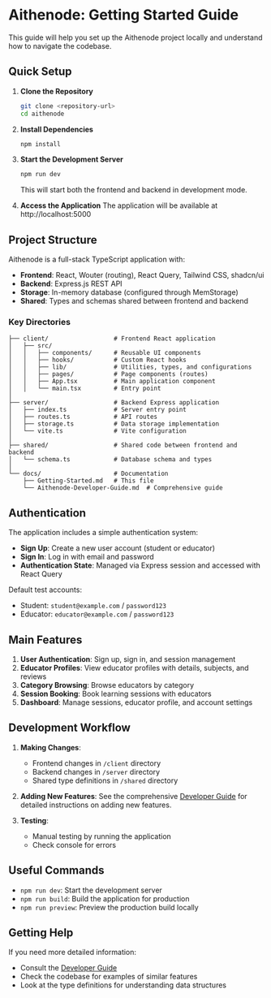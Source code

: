 # Aithenode: Getting Started Guide

This guide will help you set up the Aithenode project locally and understand how to navigate the codebase.

## Quick Setup

1. **Clone the Repository**
   ```bash
   git clone <repository-url>
   cd aithenode
   ```

2. **Install Dependencies**
   ```bash
   npm install
   ```

3. **Start the Development Server**
   ```bash
   npm run dev
   ```
   This will start both the frontend and backend in development mode.

4. **Access the Application**
   The application will be available at http://localhost:5000

## Project Structure

Aithenode is a full-stack TypeScript application with:

- **Frontend**: React, Wouter (routing), React Query, Tailwind CSS, shadcn/ui
- **Backend**: Express.js REST API
- **Storage**: In-memory database (configured through MemStorage)
- **Shared**: Types and schemas shared between frontend and backend

### Key Directories

```
├── client/                  # Frontend React application
│   ├── src/
│   │   ├── components/      # Reusable UI components
│   │   ├── hooks/           # Custom React hooks
│   │   ├── lib/             # Utilities, types, and configurations
│   │   ├── pages/           # Page components (routes)
│   │   ├── App.tsx          # Main application component
│   │   └── main.tsx         # Entry point
│
├── server/                  # Backend Express application
│   ├── index.ts             # Server entry point
│   ├── routes.ts            # API routes
│   ├── storage.ts           # Data storage implementation
│   └── vite.ts              # Vite configuration
│
├── shared/                  # Shared code between frontend and backend
│   └── schema.ts            # Database schema and types
│
└── docs/                    # Documentation
    ├── Getting-Started.md   # This file
    └── Aithenode-Developer-Guide.md  # Comprehensive guide
```

## Authentication

The application includes a simple authentication system:

- **Sign Up**: Create a new user account (student or educator)
- **Sign In**: Log in with email and password
- **Authentication State**: Managed via Express session and accessed with React Query

Default test accounts:
- Student: `student@example.com` / `password123`
- Educator: `educator@example.com` / `password123`

## Main Features

1. **User Authentication**: Sign up, sign in, and session management
2. **Educator Profiles**: View educator profiles with details, subjects, and reviews
3. **Category Browsing**: Browse educators by category
4. **Session Booking**: Book learning sessions with educators
5. **Dashboard**: Manage sessions, educator profile, and account settings

## Development Workflow

1. **Making Changes**:
   - Frontend changes in `/client` directory
   - Backend changes in `/server` directory
   - Shared type definitions in `/shared` directory

2. **Adding New Features**:
   See the comprehensive [Developer Guide](./Aithenode-Developer-Guide.md) for detailed instructions on adding new features.

3. **Testing**:
   - Manual testing by running the application
   - Check console for errors

## Useful Commands

- `npm run dev`: Start the development server
- `npm run build`: Build the application for production
- `npm run preview`: Preview the production build locally

## Getting Help

If you need more detailed information:
- Consult the [Developer Guide](./Aithenode-Developer-Guide.md)
- Check the codebase for examples of similar features
- Look at the type definitions for understanding data structures